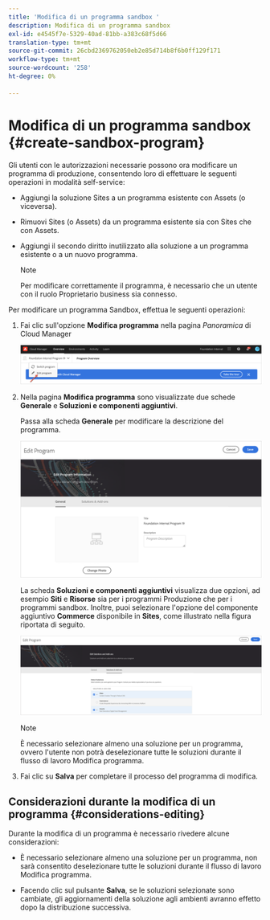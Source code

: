 ```yaml
---
title: 'Modifica di un programma sandbox '
description: Modifica di un programma sandbox
exl-id: e4545f7e-5329-40ad-81bb-a383c68f5d66
translation-type: tm+mt
source-git-commit: 26cbd2369762050eb2e85d714b8f6b0ff129f171
workflow-type: tm+mt
source-wordcount: '258'
ht-degree: 0%

---
```


# Modifica di un programma sandbox {#create-sandbox-program}

Gli utenti con le autorizzazioni necessarie possono ora modificare un programma di produzione, consentendo loro di effettuare le seguenti operazioni in modalità self-service:

* Aggiungi la soluzione Sites a un programma esistente con Assets (o viceversa).
* Rimuovi Sites (o Assets) da un programma esistente sia con Sites che con Assets.
* Aggiungi il secondo diritto inutilizzato alla soluzione a un programma esistente o a un nuovo programma.

   >[!NOTE]
   >Per modificare correttamente il programma, è necessario che un utente con il ruolo Proprietario business sia connesso.

Per modificare un programma Sandbox, effettua le seguenti operazioni:

1. Fai clic sull&#39;opzione **Modifica programma** nella pagina *Panoramica* di Cloud Manager

   ![](assets/edit-program-overview.png)

1. Nella pagina **Modifica programma** sono visualizzate due schede **Generale** e **Soluzioni e componenti aggiuntivi**.

   Passa alla scheda **Generale** per modificare la descrizione del programma.

   ![](assets/edit-program-general.png)

   La scheda **Soluzioni e componenti aggiuntivi** visualizza due opzioni, ad esempio **Siti** e **Risorse** sia per i programmi Produzione che per i programmi sandbox. Inoltre, puoi selezionare l&#39;opzione del componente aggiuntivo **Commerce** disponibile in **Sites**, come illustrato nella figura riportata di seguito.

   ![](assets/edit-prg.png)

   >[!NOTE]
   >È necessario selezionare almeno una soluzione per un programma, ovvero l&#39;utente non potrà deselezionare tutte le soluzioni durante il flusso di lavoro Modifica programma.

1. Fai clic su **Salva** per completare il processo del programma di modifica.


## Considerazioni durante la modifica di un programma {#considerations-editing}

Durante la modifica di un programma è necessario rivedere alcune considerazioni:

* È necessario selezionare almeno una soluzione per un programma, non sarà consentito deselezionare tutte le soluzioni durante il flusso di lavoro Modifica programma.

* Facendo clic sul pulsante **Salva**, se le soluzioni selezionate sono cambiate, gli aggiornamenti della soluzione agli ambienti avranno effetto dopo la distribuzione successiva.
